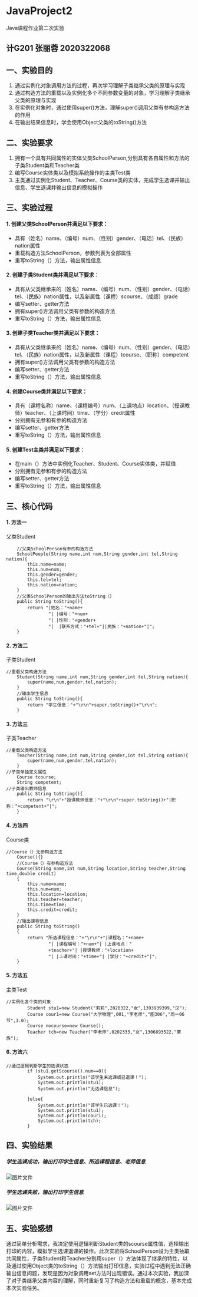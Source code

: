 # JavaProject2
Java课程作业第二次实验

## 计G201 张丽蓉 2020322068

## 一、实验目的
1. 通过实例化对象调用方法的过程，再次学习理解子类继承父类的原理与实现
2. 通过构造方法的重载以及实例化多个不同参数变量的对象，学习理解子类继承父类的原理与实现
3. 在实例化对象时，通过使用super()方法，理解super()调用父类有参构造方法的作用
4. 在输出结果信息时，学会使用Object父类的toString()方法
## 二、实验要求
1. 拥有一个具有共同属性的实体父类SchoolPerson,分别具有各自属性和方法的子类Student类和Teacher类
2. 编写Course实体类以及模拟系统操作的主类Test类
3. 主类通过实例化Student、Teacher、Course类的实体，完成学生选课并输出信息、学生退课并输出信息的模拟操作
## 三、实验过程
#### 1. 创建父类SchoolPerson并满足以下要求：
- 具有（姓名）name、（编号）num、（性别）gender、（电话）tel、（民族）nation属性
- 重载构造方法SchoolPerson，参数列表为全部属性
- 重写toString（）方法，输出属性信息
#### 2. 创建子类Student类并满足以下要求：
- 具有从父类继承来的（姓名）name、（编号）num、（性别）gender、（电话）tel、（民族）nation属性，以及新属性（课程）scourse、（成绩）grade
- 编写setter、getter方法
- 拥有super()方法调用父类有参数的构造方法
- 重写toString（）方法，输出属性信息
#### 3. 创建子类Teacher类并满足以下要求：
- 具有从父类继承来的（姓名）name、（编号）num、（性别）gender、（电话）tel、（民族）nation属性，以及新属性（课程）tcourse、（职称）competent
- 拥有super()方法调用父类有参数的构造方法
- 编写setter、getter方法
- 重写toString（）方法，输出属性信息
#### 4. 创建Course类并满足以下要求：
- 具有（课程名称）name、（课程编号）num、（上课地点）location、（授课教师）teacher、（上课时间）time、（学分）credit属性
- 分别拥有无参和有参的构造方法
- 编写setter、getter方法
- 重写toString（）方法，输出属性信息
#### 5. 创建Test主类并满足以下要求：
- 在main（）方法中实例化Teacher、Student、Course实体类，并赋值
- 分别拥有无参和有参的构造方法
- 编写setter、getter方法
- 重写toString（）方法，输出属性信息

## 三、核心代码

#### 1. 方法一
父类Student
```
	//父类SchoolPerson有参的构造方法
	SchoolPeople(String name,int num,String gender,int tel,String nation){	
		this.name=name;
		this.num=num;
		this.gender=gender;
		this.tel=tel;
		this.nation=nation;
	}
	//父类SchoolPerson的输出方法toString（）
	public String toString(){
		return "|姓名："+name+
				"| |编号："+num+
				"| |性别："+gender+
				"|	|联系方式："+tel+"||民族："+nation+"|";		
	}
```
#### 2. 方法二
子类Student
```
//重载父类构造方法
	Student(String name,int num,String gender,int tel,String nation){
		super(name,num,gender,tel,nation);
	}
	//输出学生信息
	public String toString(){
		return "学生信息："+"\r\n"+super.toString()+"\r\n";
	}
```
#### 3. 方法三
子类Teacher
```
//重载父类构造方法
	Teacher(String name,int num,String gender,int tel,String nation){
		super(name,num,gender,tel,nation);
	}
//子类单独定义属性
	Course tcourse;
	String competent;
//子类输出教师信息
	public String toString(){
		return "\r\n"+"授课教师信息："+"\r\n"+super.toString()+"|职称："+competent+"|";
	}
```
#### 4. 方法四
Course类

```
//Course（）无参构造方法
	Course(){}
	//Course（）有参构造方法
	Course(String name,int num,String location,String teacher,String time,double credit)
	{
		this.name=name;
		this.num=num;
		this.location=location;
		this.teacher=teacher;
		this.time=time;
		this.credit=credit;
	}
	//输出课程信息
	public String toString()
	{ 
		return "所选课程信息："+"\r\n"+"|课程名："+name+
				"| |课程编号："+num+"| |上课地点："
				+teacher+"| |授课教师："+location+
				"| |上课时间："+time+"| |学分："+credit+"|";		
	}
```
#### 5. 方法五
主类Test

```
//实例化各个类的对象
		Student stu1=new Student("莉莉",2020322,"女",1393939399,"汉");
		Course cour1=new Course("大学物理",001,"李老师","图306","周一06节",3.0);
		Course nocourse=new Course();
		Teacher tch=new Teacher("李老师",0202333,"女",1306893522,"蒙族");                  
```
#### 6. 方法六
```
//通过逻辑判断学生的选课状态
		if (stu1.getScourse().num==0){
			System.out.println("该学生未选课或已退课！");
			System.out.println(stu1);
			System.out.println("无选课信息");
	
		}else{
			System.out.println("该学生已选课！");
			System.out.println(stu1);
			System.out.println(cour1);
			System.out.println(tch);
		}
```
## 四、实验结果

##### 学生选课成功，输出打印学生信息、所选课程信息、老师信息

![图片文件](http://note.youdao.com/yws/public/resource/005905b3b9737f8d4dcf04a084f7ca70/xmlnote/WEBRESOURCE67428783a90fc669bf2eea4b65b48acb/13)

##### 学生选课失败，输出打印学生信息

![图片文件](http://note.youdao.com/yws/public/resource/0310ad631bfd36a3baed93ed5fd3447a/xmlnote/WEBRESOURCE78cf137c40ae2a01c82c33b99d4e7470/16)
## 五、实验感想
通过简单分析需求，我决定使用逻辑判断Student类的scourse属性值，选择输出打印的内容，模拟学生选课退课的操作。此次实验将SchoolPerson设为主类抽取共同属性，子类Student和Teacher分别用super（）方法体现了继承的特性，以及通过使用Object类的toString（）方法输出打印信息，实验过程中遇到无法正确输出信息问题，发现是因为对象调用set方法时出现错误。通过本次实验，我加深了对子类继承父类内容的理解，同时重新复习了构造方法和重载的概念，基本完成本次实验任务。
